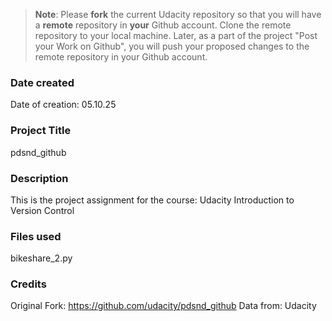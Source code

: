 >**Note**: Please **fork** the current Udacity repository so that you will have a **remote** repository in **your** Github account. Clone the remote repository to your local machine. Later, as a part of the project "Post your Work on Github", you will push your proposed changes to the remote repository in your Github account.

### Date created
Date of creation: 05.10.25

### Project Title
pdsnd_github

### Description
This is the project assignment for the course: Udacity Introduction to Version Control

### Files used
bikeshare_2.py

### Credits
Original Fork: https://github.com/udacity/pdsnd_github
Data from: Udacity 


